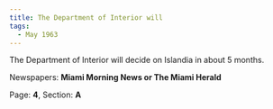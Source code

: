 ```yaml
---  
title: The Department of Interior will  
tags:  
  - May 1963  
---  
```

  
The Department of Interior will decide on Islandia in about 5 months.  
  
Newspapers: **Miami Morning News or The Miami Herald**  
  
Page: **4**, Section: **A** 
